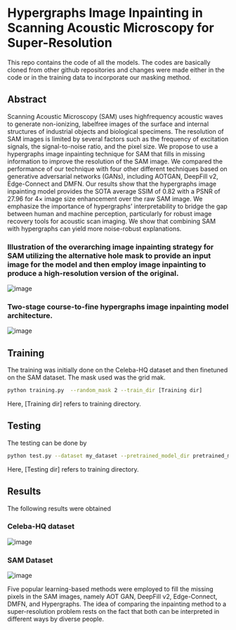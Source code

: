 # Hypergraphs Image Inpainting in Scanning Acoustic Microscopy for Super-Resolution

This repo contains the code of all the models. The codes are basically cloned from other github repositories and changes were made either in the code or in the training data to incorporate our masking method.

## Abstract

Scanning Acoustic Microscopy (SAM) uses highfrequency acoustic waves to generate non-ionizing, labelfree images of the surface and internal structures of industrial objects and biological specimens. The resolution of SAM images is limited by several factors such as the frequency of excitation signals, the signal-to-noise ratio, and the pixel size. We propose to use a hypergraphs image inpainting technique for SAM that fills in missing information to improve the resolution of the SAM image. We compared the performance of our technique with four other different techniques based on generative adversarial networks (GANs), including AOTGAN, DeepFill v2, Edge-Connect and DMFN. Our results show that the hypergraphs image inpainting model provides the SOTA average SSIM of 0.82 with a PSNR of 27.96 for 4× image size enhancement over the raw SAM image. We emphasize the importance of hypergraphs’ interpretability to bridge the gap between human and machine perception, particularly for robust image recovery tools for acoustic scan imaging. We show that combining SAM with hypergraphs can yield more noise-robust explanations.

### Illustration of the overarching image inpainting strategy for SAM utilizing the alternative hole mask to provide an input image for the model and then employ image inpainting to produce a high-resolution version of the original.

![image](https://user-images.githubusercontent.com/88557062/231522866-fbb6e554-097b-42f9-ae7d-532601cd2d61.png)

### Two-stage course-to-fine hypergraphs image inpainting model architecture. 

![image](https://user-images.githubusercontent.com/88557062/231523103-e774bcb3-5349-46c9-a5bd-897f94163c3f.png)

## Training

The training was initially done on the Celeba-HQ dataset and then finetuned on the SAM dataset. The mask used was the grid mak.

```bash
python training.py  --random_mask 2 --train_dir [Training dir]
```

Here, [Training dir] refers to training directory.

## Testing

The testing can be done by

```bash
python test.py --dataset my_dataset --pretrained_model_dir pretrained_models/ --checkpoint_prefix my_dataset_256x256_grid_mask --random_mask 2 --test_dir [Testing dir]
```

Here, [Testing dir] refers to training directory.

## Results

The following results were obtained 

### Celeba-HQ dataset

![image](https://user-images.githubusercontent.com/88557062/231527559-345fb42d-c5ad-412d-bd3d-2a41411bd44f.png)

### SAM Dataset

![image](https://user-images.githubusercontent.com/88557062/231527701-2a2c6d13-8382-4c57-9ab2-bcee96e79e2f.png)

Five popular learning-based methods were employed to fill the missing pixels in the SAM images, namely AOT GAN, DeepFill v2, Edge-Connect, DMFN, and Hypergraphs. The idea of comparing the inpainting method to a super-resolution problem rests on the fact that both can be interpreted in different ways by diverse people.
